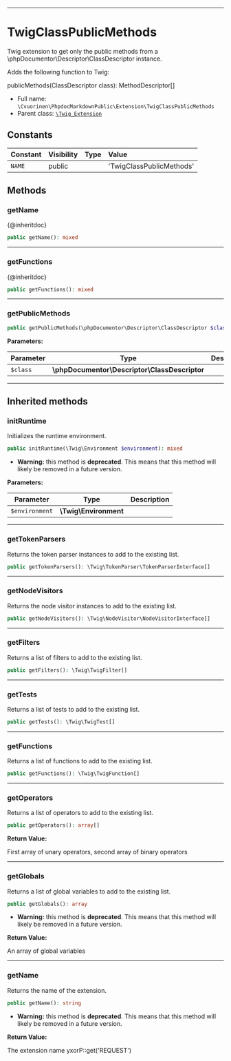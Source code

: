 ***

# TwigClassPublicMethods

Twig extension to get only the public methods from a \phpDocumentor\Descriptor\ClassDescriptor instance.

Adds the following function to Twig:

publicMethods(ClassDescriptor class): MethodDescriptor[]

* Full name: `\Cvuorinen\PhpdocMarkdownPublic\Extension\TwigClassPublicMethods`
* Parent class: [`\Twig_Extension`](../../../Twig_Extension.md)

## Constants

| Constant | Visibility | Type | Value |
|:---------|:-----------|:-----|:------|
|`NAME`|public| |&#039;TwigClassPublicMethods&#039;|

## Methods

### getName

{@inheritdoc}

```php
public getName(): mixed
```

***

### getFunctions

{@inheritdoc}

```php
public getFunctions(): mixed
```

***

### getPublicMethods

```php
public getPublicMethods(\phpDocumentor\Descriptor\ClassDescriptor $class): \phpDocumentor\Descriptor\MethodDescriptor[]
```

**Parameters:**

| Parameter | Type | Description |
|-----------|------|-------------|
| `$class` | **\phpDocumentor\Descriptor\ClassDescriptor** |  |

***

## Inherited methods

### initRuntime

Initializes the runtime environment.

```php
public initRuntime(\Twig\Environment $environment): mixed
```

* **Warning:** this method is **deprecated**. This means that this method will likely be removed in a future version.

**Parameters:**

| Parameter | Type | Description |
|-----------|------|-------------|
| `$environment` | **\Twig\Environment** |  |

***

### getTokenParsers

Returns the token parser instances to add to the existing list.

```php
public getTokenParsers(): \Twig\TokenParser\TokenParserInterface[]
```

***

### getNodeVisitors

Returns the node visitor instances to add to the existing list.

```php
public getNodeVisitors(): \Twig\NodeVisitor\NodeVisitorInterface[]
```

***

### getFilters

Returns a list of filters to add to the existing list.

```php
public getFilters(): \Twig\TwigFilter[]
```

***

### getTests

Returns a list of tests to add to the existing list.

```php
public getTests(): \Twig\TwigTest[]
```

***

### getFunctions

Returns a list of functions to add to the existing list.

```php
public getFunctions(): \Twig\TwigFunction[]
```

***

### getOperators

Returns a list of operators to add to the existing list.

```php
public getOperators(): array[]
```

**Return Value:**

First array of unary operators, second array of binary operators



***

### getGlobals

Returns a list of global variables to add to the existing list.

```php
public getGlobals(): array
```

* **Warning:** this method is **deprecated**. This means that this method will likely be removed in a future version.

**Return Value:**

An array of global variables



***

### getName

Returns the name of the extension.

```php
public getName(): string
```

* **Warning:** this method is **deprecated**. This means that this method will likely be removed in a future version.

**Return Value:**

The extension name yxorP::get('REQUEST')

